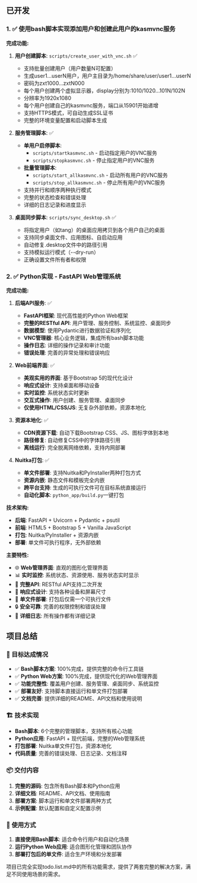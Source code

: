 ## 已开发

### 1. ✅ 使用bash脚本实现添加用户和创建此用户的kasmvnc服务

**完成功能:**
1. **用户创建脚本**: `scripts/create_user_with_vnc.sh` ✅
   - 支持批量创建用户（用户数量N可配置）
   - 生成user1...userN用户，用户主目录为/home/share/user/user1...userN
   - 密码为zxt1000...zxtN000
   - 每个用户创建两个虚拟显示器，display分别为:1010/1020...101N/102N
   - 分辨率为1920x1080
   - 每个用户创建自己的kasmvnc服务，端口从15901开始递增
   - 支持HTTPS模式，可自动生成SSL证书
   - 完整的环境变量配置和启动脚本生成

2. **服务管理脚本**: ✅
   - **单用户启停脚本**:
     - `scripts/startkasmvnc.sh` - 启动指定用户的VNC服务
     - `scripts/stopkasmvnc.sh` - 停止指定用户的VNC服务
   - **批量管理脚本**:
     - `scripts/start_allkasmvnc.sh` - 启动所有用户的VNC服务
     - `scripts/stop_allkasmvnc.sh` - 停止所有用户的VNC服务
   - 支持并行和顺序两种执行模式
   - 完整的状态检查和错误处理
   - 详细的日志记录和进度显示

3. **桌面同步脚本**: `scripts/sync_desktop.sh` ✅
   - 将指定用户（如tang）的桌面应用拷贝到各个用户自己的桌面
   - 支持同步桌面文件、应用图标、自启动应用
   - 自动修复.desktop文件中的路径引用
   - 支持模拟运行模式（--dry-run）
   - 正确设置文件所有者和权限

### 2. ✅ Python实现 - FastAPI Web管理系统

**完成功能:**
1. **后端API服务**: ✅
   - **FastAPI框架**: 现代高性能的Python Web框架
   - **完整的RESTful API**: 用户管理、服务控制、系统监控、桌面同步
   - **数据模型**: 使用Pydantic进行数据验证和序列化
   - **VNC管理器**: 核心业务逻辑，集成所有bash脚本功能
   - **操作日志**: 详细的操作记录和审计功能
   - **错误处理**: 完善的异常处理和错误响应

2. **Web前端界面**: ✅
   - **美观实用的界面**: 基于Bootstrap 5的现代化设计
   - **响应式设计**: 支持桌面和移动设备
   - **实时监控**: 系统状态实时更新
   - **交互式操作**: 用户创建、服务管理、桌面同步
   - **仅使用HTML/CSS/JS**: 无复杂外部依赖，资源本地化

3. **资源本地化**: ✅
   - **CDN资源下载**: 自动下载Bootstrap CSS、JS、图标字体到本地
   - **路径修复**: 自动修复CSS中的字体路径引用
   - **离线运行**: 完全脱离网络依赖，支持内网部署

4. **Nuitka打包**: ✅
   - **单文件部署**: 支持Nuitka和PyInstaller两种打包方式
   - **资源内嵌**: 静态文件和模板完全内嵌
   - **跨平台支持**: 生成的可执行文件可在目标系统直接运行
   - **自动化脚本**: `python_app/build.py`一键打包

**技术架构:**
- **后端**: FastAPI + Uvicorn + Pydantic + psutil
- **前端**: HTML5 + Bootstrap 5 + Vanilla JavaScript
- **打包**: Nuitka/PyInstaller + 资源内嵌
- **部署**: 单文件可执行程序，无外部依赖

**主要特性:**
- 🌐 **Web管理界面**: 直观的图形化管理界面
- 📊 **实时监控**: 系统状态、资源使用、服务状态实时显示
- 🔧 **完整API**: RESTful API支持二次开发
- 📱 **响应式设计**: 支持各种设备和屏幕尺寸
- 🚀 **单文件部署**: 打包后仅需一个可执行文件
- 🔒 **安全可靠**: 完善的权限控制和错误处理
- 📝 **详细日志**: 所有操作都有详细记录

## 项目总结

### 🎯 目标达成情况
- ✅ **Bash脚本方案**: 100%完成，提供完整的命令行工具链
- ✅ **Python Web方案**: 100%完成，提供现代化的Web管理界面
- ✅ **功能完整性**: 覆盖用户创建、服务管理、桌面同步、系统监控
- ✅ **部署友好**: 支持脚本直接运行和单文件打包部署
- ✅ **文档完善**: 提供详细的README、API文档和使用说明

### 🏗️ 技术实现
- **Bash脚本**: 6个完整的管理脚本，支持所有核心功能
- **Python应用**: FastAPI + 现代前端，完整的Web管理系统
- **打包部署**: Nuitka单文件打包，资源本地化
- **代码质量**: 完善的错误处理、日志记录、文档注释

### 📦 交付内容
1. **完整的源码**: 包含所有Bash脚本和Python应用
2. **详细文档**: README、API文档、使用指南
3. **部署方案**: 脚本运行和单文件部署两种方式
4. **示例配置**: 默认配置和自定义配置示例

### 🚀 使用方式
1. **直接使用Bash脚本**: 适合命令行用户和自动化场景
2. **运行Python Web应用**: 适合图形化管理和团队协作
3. **部署打包后的单文件**: 适合生产环境和分发部署

项目已完全实现todo.list.md中的所有功能需求，提供了两套完整的解决方案，满足不同使用场景的需求。